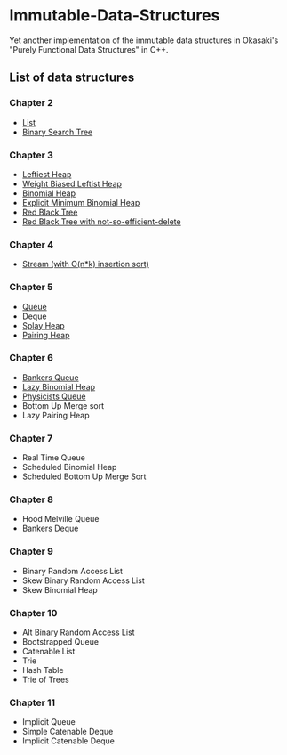 # Immutable-Data-Structures
Yet another implementation of the immutable data structures in Okasaki's "Purely Functional Data Structures" in C++.

## List of data structures

### Chapter 2
* [List](https://github.com/takkyu2/Immutable-Data-Structures/blob/master/List/List.hpp)
* [Binary Search Tree](https://github.com/takkyu2/Immutable-Data-Structures/blob/master/Tree/BinarySearchTree.hpp)

### Chapter 3
* [Leftiest Heap](https://github.com/takkyu2/Immutable-Data-Structures/blob/master/Heap/LeftistHeap.hpp)
* [Weight Biased Leftist Heap](https://github.com/takkyu2/Immutable-Data-Structures/blob/master/Heap/WeightBiasedLeftistHeap.hpp)
* [Binomial Heap](https://github.com/takkyu2/Immutable-Data-Structures/blob/master/Heap/BinomialHeap.hpp)
* [Explicit Minimum Binomial Heap](https://github.com/takkyu2/Immutable-Data-Structures/blob/master/Heap/ExplicitMinBinomialHeap.hpp)
* [Red Black Tree](https://github.com/takkyu2/Immutable-Data-Structures/blob/master/Tree/RedBlackTree.hpp)
* [Red Black Tree with not-so-efficient-delete](https://github.com/takkyu2/Immutable-Data-Structures/blob/master/Tree/RedBlackTreeWithDel.hpp)

### Chapter 4
* [Stream (with O(n*k) insertion sort)](https://github.com/takkyu2/Immutable-Data-Structures/blob/master/List/Stream.hpp)

### Chapter 5
* [Queue](https://github.com/takkyu2/Immutable-Data-Structures/blob/master/List/Queue.hpp)
* Deque
* [Splay Heap](https://github.com/takkyu2/Immutable-Data-Structures/blob/master/Heap/SplayHeap.hpp)
* [Pairing Heap](https://github.com/takkyu2/Immutable-Data-Structures/blob/master/Heap/PairingHeap.hpp)

### Chapter 6
* [Bankers Queue](https://github.com/takkyu2/Immutable-Data-Structures/blob/master/List/BankersQueue.hpp)
* [Lazy Binomial Heap](https://github.com/takkyu2/Immutable-Data-Structures/blob/master/Heap/LazyBinomialHeap.hpp)
* [Physicists Queue](https://github.com/takkyu2/Immutable-Data-Structures/blob/master/List/PhysicistsQueue.hpp)
* Bottom Up Merge sort
* Lazy Pairing Heap

### Chapter 7
* Real Time Queue
* Scheduled Binomial Heap
* Scheduled Bottom Up Merge Sort

### Chapter 8
* Hood Melville Queue
* Bankers Deque

### Chapter 9
* Binary Random Access List
* Skew Binary Random Access List
* Skew Binomial Heap

### Chapter 10
* Alt Binary Random Access List
* Bootstrapped Queue
* Catenable List
* Trie
* Hash Table
* Trie of Trees

### Chapter 11
* Implicit Queue
* Simple Catenable Deque
* Implicit Catenable Deque
